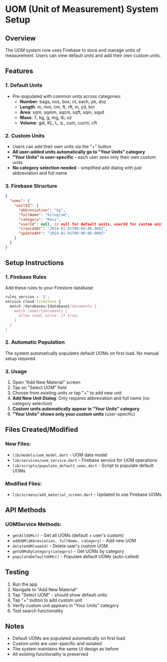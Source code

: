 # UOM (Unit of Measurement) System Setup

## Overview
The UOM system now uses Firebase to store and manage units of measurement. Users can view default units and add their own custom units.

## Features

### 1. Default Units
- Pre-populated with common units across categories:
  - **Number**: bags, nos, box, ct, each, pk, doz
  - **Length**: m, mm, cm, ft, rft, in, yd, km
  - **Area**: sqm, sqmm, sqcm, sqft, sqin, sqyd
  - **Mass**: T, kg, g, mg, lb, oz
  - **Volume**: gal, KL, L, q., cum, cucm, cft

### 2. Custom Units
- Users can add their own units via the "+" button
- **All user-added units automatically go to "Your Units" category**
- **"Your Units" is user-specific** - each user sees only their own custom units
- **No category selection needed** - simplified add dialog with just abbreviation and full name

### 3. Firebase Structure
```json
{
  "uoms": {
    "unitId": {
      "abbreviation": "kg",
      "fullName": "kilogram",
      "category": "Mass",
      "userId": null, // null for default units, userId for custom units
      "createdAt": "2024-01-01T00:00:00.000Z",
      "updatedAt": "2024-01-01T00:00:00.000Z"
    }
  }
}
```

## Setup Instructions

### 1. Firebase Rules
Add these rules to your Firestore database:

```javascript
rules_version = '2';
service cloud.firestore {
  match /databases/{database}/documents {
    match /uoms/{document} {
      allow read, write: if true;
    }
  }
}
```

### 2. Automatic Population
The system automatically populates default UOMs on first load. No manual setup required.

### 3. Usage
1. Open "Add New Material" screen
2. Tap on "Select UOM" field
3. Choose from existing units or tap "+" to add new unit
4. **Add New Unit Dialog**: Only requires abbreviation and full name (no category selection)
5. **Custom units automatically appear in "Your Units" category**
6. **"Your Units" shows only your custom units** (user-specific)

## Files Created/Modified

### New Files:
- `lib/models/uom_model.dart` - UOM data model
- `lib/services/uom_service.dart` - Firebase service for UOM operations
- `lib/scripts/populate_default_uoms.dart` - Script to populate default UOMs

### Modified Files:
- `lib/screens/add_material_screen.dart` - Updated to use Firebase UOMs

## API Methods

### UOMService Methods:
- `getAllUOMs()` - Get all UOMs (default + user's custom)
- `addUOM(abbreviation, fullName, category)` - Add new UOM
- `deleteUOM(uomId)` - Delete user's custom UOM
- `getUOMsByCategory(category)` - Get UOMs by category
- `populateDefaultUOMs()` - Populate default UOMs (auto-called)

## Testing
1. Run the app
2. Navigate to "Add New Material"
3. Tap "Select UOM" - should show default units
4. Tap "+" button to add custom unit
5. Verify custom unit appears in "Your Units" category
6. Test search functionality

## Notes
- Default UOMs are populated automatically on first load
- Custom units are user-specific and isolated
- The system maintains the same UI design as before
- All existing functionality is preserved
